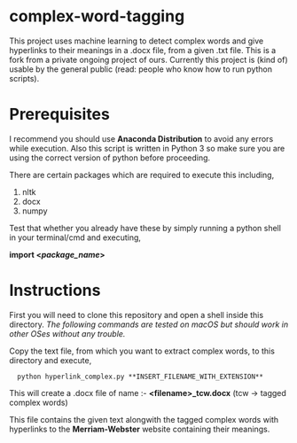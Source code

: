 # complex-word-tagging
This project uses machine learning to detect complex words and give hyperlinks to their meanings in a .docx file, from a given .txt file. This is a fork from a private ongoing project of ours. Currently this project is (kind of) usable by the general public (read: people who know how to run python scripts).

# Prerequisites
I recommend you should use **Anaconda Distribution** to avoid any errors while execution. Also this script is written in Python 3 so make sure you are using the correct version of python before proceeding.


There are certain packages which are required to execute this including,
1. nltk
2. docx
3. numpy


Test that whether you already have these by simply running a python shell in your terminal/cmd and executing,

**import <_package_name_>**

# Instructions
First you will need to clone this repository and open a shell inside this directory.
*The following commands are tested on macOS but should work in other OSes without any trouble.*

Copy the text file, from which you want to extract complex words, to this directory and execute,

```
  python hyperlink_complex.py **INSERT_FILENAME_WITH_EXTENSION**
```

This will create a .docx file of name :- **\<filename\>\_tcw.docx** (tcw -> tagged complex words)


This file contains the given text alongwith the tagged complex words with hyperlinks to the **Merriam-Webster** website containing their meanings.
